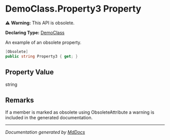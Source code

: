 # DemoClass.Property3 Property

⚠️ **Warning:** This API is obsolete.

**Declaring Type:** [DemoClass](../index.md)

An example of an obsolete property.

```csharp
[Obsolete]
public string Property3 { get; }
```

## Property Value

string

## Remarks

If a member is marked as obsolete using ObsoleteAttribute a warning is included in the generated documentation.

___

*Documentation generated by [MdDocs](https://github.com/ap0llo/mddocs)*
